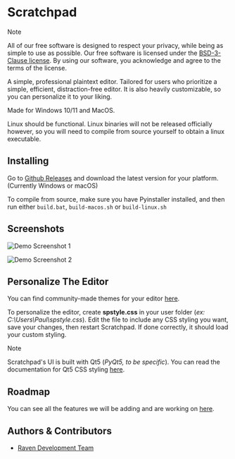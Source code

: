 
# Scratchpad

> [!NOTE]
> All of our free software is designed to respect your privacy, while being as simple to use as possible. Our free software is licensed under the [BSD-3-Clause license](https://ravendevteam.org/files/BSD-3-Clause.txt). By using our software, you acknowledge and agree to the terms of the license.

A simple, professional plaintext editor. Tailored for users who prioritize a simple, efficient, distraction-free editor. It is also heavily customizable, so you can personalize it to your liking.

Made for Windows 10/11 and MacOS.

Linux should be functional. Linux binaries will not be released officially however, so you will need to compile from source yourself to obtain a linux executable.

## Installing
Go to [Github Releases](https://github.com/ravendevteam/scratchpad/releases) and download the latest version for your platform. (Currently Windows or macOS)

To compile from source, make sure you have Pyinstaller installed, and then run either `build.bat`, `build-macos.sh` or `build-linux.sh`

## Screenshots

![Demo Screenshot 1](https://raw.githubusercontent.com/ravendevteam/scratchpad/refs/heads/main/demo_screenshot_1.png)

![Demo Screenshot 2](https://raw.githubusercontent.com/ravendevteam/scratchpad/refs/heads/main/demo_screenshot_2.png)

## Personalize The Editor

You can find community-made themes for your editor [here](https://github.com/ravendevteam/scratchpad-themes).

To personalize the editor, create **spstyle.css** in your user folder (*ex: C:\Users\Paul\spstyle.css*). Edit the file to include any CSS styling you want, save your changes, then restart Scratchpad. If done correctly, it should load your custom styling.

> [!NOTE]
> Scratchpad's UI is built with Qt5 (*PyQt5, to be specific*). You can read the documentation for Qt5 CSS styling [here](https://doc.qt.io/qt-5/stylesheet-syntax.html).

## Roadmap

You can see all the features we will be adding and are working on [here](https://github.com/orgs/ravendevteam/projects/2/views/1).

## Authors & Contributors

- [Raven Development Team](https://ravendevteam.org/)
